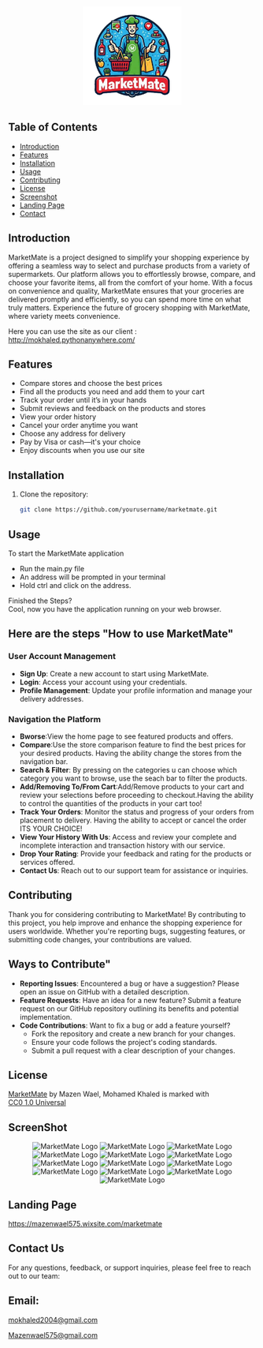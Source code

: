 

<div align="center">
  <img src="/readmeimages/Logo.png" alt="MarketMate Logo" width="200">
</div>

## Table of Contents
- [Introduction](#introduction)
- [Features](#features)
- [Installation](#installation)
- [Usage](#usage)
- [Contributing](#contributing)
- [License](#license)
- [Screenshot](#screenshot)
- [Landing Page](#LandingPage)
- [Contact](#contact)

## Introduction
MarketMate is a project designed to simplify your shopping experience by offering a seamless way to select and purchase products from a variety of supermarkets. Our platform allows you to effortlessly browse, compare, and choose your favorite items, all from the comfort of your home. With a focus on convenience and quality, MarketMate ensures that your groceries are delivered promptly and efficiently, so you can spend more time on what truly matters. Experience the future of grocery shopping with MarketMate, where variety meets convenience.

Here you can use the site as our client :
http://mokhaled.pythonanywhere.com/

## Features
- Compare stores and choose the best prices
- Find all the products you need and add them to your cart
- Track your order until it’s in your hands
- Submit reviews and feedback on the products and stores
- View your order history
- Cancel your order anytime you want
- Choose any address for delivery
- Pay by Visa or cash—it's your choice
- Enjoy discounts when you use our site

## Installation
1. Clone the repository:
   ```bash
   git clone https://github.com/yourusername/marketmate.git

## Usage
To start the MarketMate application
- Run the main.py file 
- An address will be prompted in your terminal
- Hold ctrl and click on the address.
  
Finished the Steps?  
Cool, now you have the application running on your web browser.  

<h2>Here are the steps "How to use MarketMate"</h2>

### User Account Management  
- **Sign Up**: Create a new account to start using MarketMate.  
- **Login**: Access your account using your credentials.  
- **Profile Management**: Update your profile information and manage your delivery addresses.

### Navigation the Platform
- **Bworse**:View the home page to see featured products and offers.
- **Compare**:Use the store comparison feature to find the best prices for your desired products. Having the ability change the stores from the navigation bar.
- **Search & Filter**: By pressing on the categories u can choose which category you want to browse, use the seach bar to filter the products.
- **Add/Removing To/From Cart**:Add/Remove products to your cart and review your selections before proceeding to checkout.Having the ability to control the quantities of the products in your cart too!
- **Track Your Orders**: Monitor the status and progress of your orders from placement to delivery. Having the ability to accept or cancel the order ITS YOUR CHOICE!
- **View Your History With Us**: Access and review your complete and incomplete interaction and transaction history with our service.
- **Drop Your Rating**: Provide your feedback and rating for the products or services offered.
- **Contact Us**: Reach out to our support team for assistance or inquiries.

## Contributing
Thank you for considering contributing to MarketMate! By contributing to this project, you help improve and enhance the shopping experience for users worldwide. Whether you're reporting bugs, suggesting features, or submitting code changes, your contributions are valued.

<h2>Ways to Contribute"</h2>

- **Reporting Issues**: Encountered a bug or have a suggestion? Please open an issue on GitHub with a detailed description.
- **Feature Requests**: Have an idea for a new feature? Submit a feature request on our GitHub repository outlining its benefits and potential implementation.
- **Code Contributions**: Want to fix a bug or add a feature yourself?
  - Fork the repository and create a new branch for your changes.
  - Ensure your code follows the project's coding standards.
  - Submit a pull request with a clear description of your changes.
 
## License
<p xmlns:cc="http://creativecommons.org/ns#" xmlns:dct="http://purl.org/dc/terms/"><a property="dct:title" rel="cc:attributionURL" href="https://mokhaled.pythonanywhere.com/">MarketMate</a> by <span property="cc:attributionName">Mazen Wael, Mohamed Khaled</span> is marked with <a href="https://creativecommons.org/publicdomain/zero/1.0/?ref=chooser-v1" target="_blank" rel="license noopener noreferrer" style="display:inline-block;">CC0 1.0 Universal<img style="height:22px!important;margin-left:3px;vertical-align:text-bottom;" src="https://mirrors.creativecommons.org/presskit/icons/cc.svg?ref=chooser-v1" alt=""><img style="height:22px!important;margin-left:3px;vertical-align:text-bottom;" src="https://mirrors.creativecommons.org/presskit/icons/zero.svg?ref=chooser-v1" alt=""></a>


## ScreenShot

<div align="center">
  <img src="/readmeimages/ss1.jpg" alt="MarketMate Logo" >
  <img src="/readmeimages/ss1.jpg" alt="MarketMate Logo" >
  <img src="/readmeimages/ss3.jpg" alt="MarketMate Logo" >
  <img src="/readmeimages/ss4.jpg" alt="MarketMate Logo" >
  <img src="/readmeimages/ss5.jpg" alt="MarketMate Logo" >
  <img src="/readmeimages/ss6.jpg" alt="MarketMate Logo" >
  <img src="/readmeimages/ss7.jpg" alt="MarketMate Logo" >
  <img src="/readmeimages/ss8.jpg" alt="MarketMate Logo" >
  <img src="/readmeimages/ss9.jpg" alt="MarketMate Logo" >
  <img src="/readmeimages/ss10.jpg" alt="MarketMate Logo" >
  <img src="/readmeimages/ss11.jpg" alt="MarketMate Logo" >
  <img src="/readmeimages/ss12.jpg" alt="MarketMate Logo" >
  <img src="/readmeimages/ss13.jpg" alt="MarketMate Logo" >
</div>



## Landing Page
https://mazenwael575.wixsite.com/marketmate
## Contact Us

For any questions, feedback, or support inquiries, please feel free to reach out to our team:

<h2>Email:</h2>

  mokhaled2004@gmail.com
  
  Mazenwael575@gmail.com 


